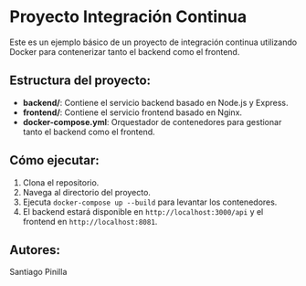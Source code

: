 # Proyecto Integración Continua

Este es un ejemplo básico de un proyecto de integración continua utilizando Docker para contenerizar tanto el backend como el frontend.

## Estructura del proyecto:

- **backend/**: Contiene el servicio backend basado en Node.js y Express.
- **frontend/**: Contiene el servicio frontend basado en Nginx.
- **docker-compose.yml**: Orquestador de contenedores para gestionar tanto el backend como el frontend.

## Cómo ejecutar:

1. Clona el repositorio.
2. Navega al directorio del proyecto.
3. Ejecuta `docker-compose up --build` para levantar los contenedores.
4. El backend estará disponible en `http://localhost:3000/api` y el frontend en `http://localhost:8081`.

## Autores:
Santiago Pinilla
